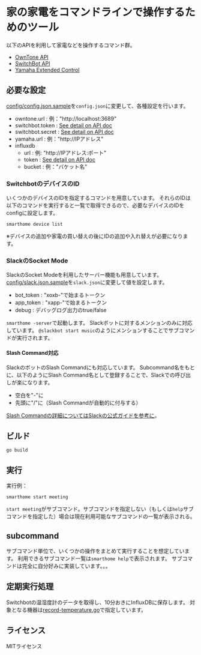 # 家の家電をコマンドラインで操作するためのツール

以下のAPIを利用して家電などを操作するコマンド群。

* [OwnTone API](https://owntone.github.io/owntone-server/json-api/)
* [SwitchBot API](https://github.com/OpenWonderLabs/SwitchBotAPI)
* [Yamaha Extended Control](https://github.com/rsc-dev/pyamaha/blob/master/doc/YXC_API_Spec_Basic_v2.0.pdf)
 
## 必要な設定

[config/config.json.sample](./config/config.json.sample)を`config.json`に変更して、各種設定を行います。

* owntone.url : 例："http://localhost:3689"
* switchbot.token : [See detail on API doc](https://github.com/OpenWonderLabs/SwitchBotAPI#getting-started) 
* switchbot.secret : [See detail on API doc](https://github.com/OpenWonderLabs/SwitchBotAPI#getting-started)
* yamaha.url : 例："http://IPアドレス"
* influxdb
  * url : 例: "http://IPアドレス:ポート"
  * token : [See detail on API doc](https://docs.influxdata.com/influxdb/v2/admin/tokens/)
  * bucket : 例："バケット名"

### SwitchbotのデバイスのID

いくつかのデバイスのIDを指定するコマンドを用意しています。
それらのIDは以下のコマンドを実行すると一覧で取得できるので、必要なデバイスのIDをconfigに設定します。

```shell
smarthome device list
```

※デバイスの追加や家電の買い替えの後にIDの追加や入れ替えが必要になります。


### SlackのSocket Mode

SlackのSocket Modeを利用したサーバー機能も用意しています。
[config/slack.json.sample](./config/slack.json.sample)を`slack.json`に変更して値を設定します。

* bot_token : "xoxb-"で始まるトークン
* app_token : "xapp-"で始まるトークン
* debug : デバッグログ出力のtrue/false

`smarthome -server`で起動します。
Slackボットに対するメンションのみに対応しています。 
`@slackbot start music`のようにメンションすることでサブコマンドが実行されます。

#### Slash Command対応

SlackのボットのSlash Commandにも対応しています。
Subcommand名をもとに、以下のようにSlash Command名として登録することで、Slackでの呼び出しが楽になります。

* 空白を"-"に
* 先頭に"/"に（Slash Commandが自動的に付与する）

[Slash Commandの詳細についてはSlackの公式ガイドを参考に](https://api.slack.com/interactivity/slash-commands)。

## ビルド

```
go build
```

## 実行

実行例：

```
smarthome start meeting
```

`start meeting`がサブコマンド。サブコマンドを指定しない（もしくは`help`サブコマンドを指定した）場合は現在利用可能なサブコマンドの一覧が表示される。

## subcommand

サブコマンド単位で、いくつかの操作をまとめて実行することを想定しています。
利用できるサブコマンド一覧は`smarthome help`で表示されます。
サブコマンドは完全に自分好みに実装しています。。。

## 定期実行処理

Switchbotの温湿度計のデータを取得し、10分おきにInfluxDBに保存します。
対象となる機器は[record-temperature.go](https://github.com/johtani/smarthome/blob/master/server/cron/record-temperature.go#L11)で指定しています。

## ライセンス

MITライセンス